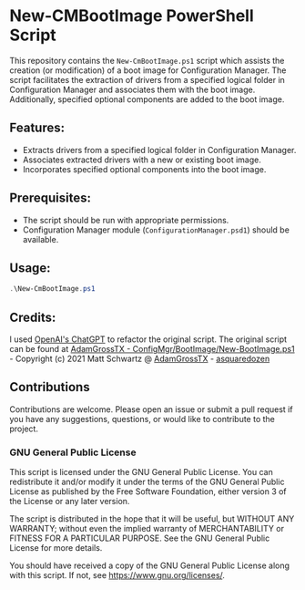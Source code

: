 # New-CMBootImage PowerShell Script

This repository contains the `New-CmBootImage.ps1` script which assists the creation (or modification) of a boot image for Configuration Manager. The script facilitates the extraction of drivers from a specified logical folder in Configuration Manager and associates them with the boot image. Additionally, specified optional components are added to the boot image.

## Features:

- Extracts drivers from a specified logical folder in Configuration Manager.
- Associates extracted drivers with a new or existing boot image.
- Incorporates specified optional components into the boot image.

## Prerequisites:

- The script should be run with appropriate permissions.
- Configuration Manager module (`ConfigurationManager.psd1`) should be available.

## Usage:

```powershell
.\New-CmBootImage.ps1
```

## Credits:
I used [OpenAI's ChatGPT](https://chat.openai.com/) to refactor the original script.
The original script can be found at [AdamGrossTX - ConfigMgr/BootImage/New-BootImage.ps1](https://github.com/AdamGrossTX/Toolbox/blob/bf59c0cf153c1b0f489f8e0135d86a05d221b66e/ConfigMgr/BootImage/New-BootImage.ps1)
        - Copyright (c) 2021 Matt Schwartz @ [AdamGrossTX](https://github.com/AdamGrossTX) - [asquaredozen](https://www.asquaredozen.com)

## Contributions

Contributions are welcome. Please open an issue or submit a pull request if you have any suggestions, questions, or would like to contribute to the project.

### GNU General Public License
This script is licensed under the GNU General Public License. You can redistribute it and/or modify it under the terms of the GNU General Public License as published by the Free Software Foundation, either version 3 of the License or any later version. 

The script is distributed in the hope that it will be useful, but WITHOUT ANY WARRANTY; without even the implied warranty of MERCHANTABILITY or FITNESS FOR A PARTICULAR PURPOSE. See the GNU General Public License for more details.

You should have received a copy of the GNU General Public License along with this script. If not, see <https://www.gnu.org/licenses/>.